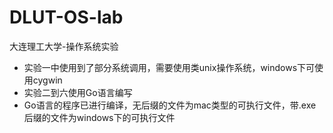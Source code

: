 # DLUT-OS-lab

大连理工大学-操作系统实验

+ 实验一中使用到了部分系统调用，需要使用类unix操作系统，windows下可使用cygwin 
+ 实验二到六使用Go语言编写 
+ Go语言的程序已进行编译，无后缀的文件为mac类型的可执行文件，带.exe后缀的文件为windows下的可执行文件
